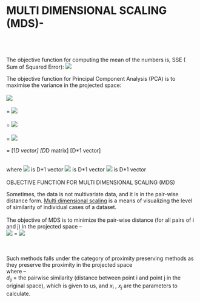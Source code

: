 # MULTI DIMENSIONAL SCALING (MDS)- 
<br>

<br>
<br>
The objective function for computing the mean of the numbers is, SSE ( Sum of Squared Error):

<img src="https://render.githubusercontent.com/render/math?math=J\left(m\right)=\sum_{i=1}^{N}\left(m-x_i\right)^2">

The objective function for Principal Component Analysis (PCA) is to maximise the variance in the projected space:
<br><br>
<img src="https://render.githubusercontent.com/render/math?math=J\left(\bar{\omega}\right)"> 
<br><br>
= <img src="https://render.githubusercontent.com/render/math?math=\ \frac{1}{N}\sum_{n=1}^{N}\left(\bar{\omega}.x^{\left(n\right)}\ -\ \bar{\omega}{.\mu}_o\right)^2"> 
<br><br>
= <img src="https://render.githubusercontent.com/render/math?math=\ \frac{1}{N}\sum_{n=1}^{N}{{{{\bar{\omega}}^T(x}^{\left(n\right)}\ -\ \mu_o)(x}^{\left(n\right)}\ -\ \mu_o)}^T\bar{\omega}">
<br><br>
= <img src="https://render.githubusercontent.com/render/math?math={\bar{\omega}}^T\ [\ \frac{1}{N}\sum_{n=1}^{N}{{{(x}^{\left(n\right)}\ -\ \mu_o)(x}^{\left(n\right)}\ -\ \mu_o)}^T]{\omega}">

= [1*D vector]	         [D*D matrix] 	 [D*1 vector]	

<br>
where
<img src="https://render.githubusercontent.com/render/math?math=\bar{\omega}"> is D*1 vector
<img src="https://render.githubusercontent.com/render/math?math=x_i"> is D*1 vector
<img src="https://render.githubusercontent.com/render/math?math={.\mu}_o"> is D*1 vector

<br>
<br>
OBJECTIVE FUNCTION FOR MULTI DIMENSIONAL SCALING (MDS)

Sometimes, the data is not multivariate data, and it is in the pair-wise distance form. [Multi dimensional scaling](https://en.wikipedia.org/wiki/Multidimensional_scaling) is a means of visualizing the level of similarity of individual cases of a dataset.
<mds1>
<br>
<br>
The objective of MDS is to minimize the pair-wise distance (for all pairs of i and j) in the projected space –
<br>
<img src="https://render.githubusercontent.com/render/math?math=\sum_{i<j}\left(d_{ij}-\delta_{ij}\right)^2"> 
= <img src="https://render.githubusercontent.com/render/math?math=\sum_{i<j}\left(d_{ij}-||x_i-x_j||\right)^2"> 
 

<br><br>
Such methods falls under the category of proximity preserving methods as they preserve the proximity in the projected space 
<br>
where –
<br>
 $d_{ij}$ = the pairwise similarity (distance between point i and point j in the original space), which is given to us, and $x_i$ , $x_j$ are the parameters to calculate.

